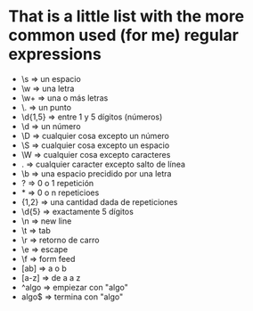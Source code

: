 # That is a little list with the more common used (for me) regular expressions<ul><li>\s => un espacio</li>
<li>\w => una letra</li>
<li>\w+ => una o más letras</li>
<li>\. => un punto</li>
<li>\d{1,5} => entre 1 y 5 dígitos (números)</li>
<li>\d => un número</li>
<li>\D => cualquier cosa excepto un número</li>
<li>\S => cualquier cosa excepto un espacio</li>
<li>\W => cualquier cosa excepto caracteres</li>
<li>. => cualquier caracter excepto salto de línea</li>
<li>\b => una espacio precidido por una letra</li>
<li>? => 0 o 1 repetición</li>
<li>* => 0 o n repeticioes</li>
<li>{1,2} => una cantidad dada de repeticiones</li>
<li>\d{5} => exactamente 5 dígitos</li>
<li>\n => new line</li>
<li>\t => tab</li>
<li>\r => retorno de carro</li>
<li>\e => escape</li>
<li>\f => form feed</li>
<li>[ab] => a o b</li>
<li>[a-z] => de a a z</li>
<li>^algo => empiezar con "algo"</li>
<li>algo$ => termina con "algo"</li>
